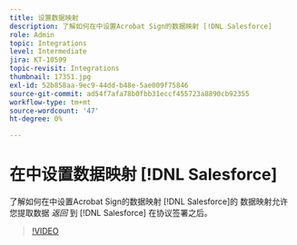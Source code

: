```yaml
---
title: 设置数据映射
description: 了解如何在中设置Acrobat Sign的数据映射 [!DNL Salesforce]
role: Admin
topic: Integrations
level: Intermediate
jira: KT-10599
topic-revisit: Integrations
thumbnail: 17351.jpg
exl-id: 52b858aa-9ec9-44dd-b48e-5ae009f75846
source-git-commit: ad54f7afa78b0fbb31eccf455723a8890cb92355
workflow-type: tm+mt
source-wordcount: '47'
ht-degree: 0%

---
```


# 在中设置数据映射 [!DNL Salesforce]

了解如何在中设置Acrobat Sign的数据映射 [!DNL Salesforce]的 数据映射允许您提取数据 _返回_ 到 [!DNL Salesforce] 在协议签署之后。

>[!VIDEO](https://video.tv.adobe.com/v/3409073?quality=12&learn=on&hidetitle=true)
